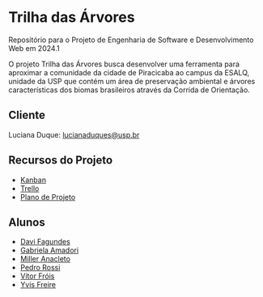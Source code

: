 # Trilha das Árvores
Repositório para o Projeto de Engenharia de Software e Desenvolvimento Web em 2024.1

O projeto Trilha das Árvores busca desenvolver uma ferramenta para aproximar a comunidade da cidade de Piracicaba ao campus da ESALQ, unidade da USP que contém um área de preservação ambiental e árvores características dos biomas brasileiros através da Corrida de Orientação. 

## Cliente
Luciana Duque: lucianaduques@usp.br
## Recursos do Projeto
- [Kanban](https://trello.com/invite/b/MAee3zfR/ATTI2718f96ec3ca451d41d22534666778e172261848/projeto-engsoft-web)
- [Trello](https://www.figma.com/file/10jKGGgdvTRMrAzMVXYuLF/Trilha-das-Arvores?type=design&node-id=0%3A1&mode=design&t=ECsznwul1VXxXlsH-1)
- [Plano de Projeto](https://docs.google.com/document/d/1VAbbAvHlz4rDe4_bUlS6uRUTRFWFCLKH/edit)


## Alunos
- [Davi Fagundes](https://github.com/faviFferreiraS)
- [Gabriela Amadori](https://github.com/madori98)
- [Miller Anacleto](https://github.com/MillerAnacleto)
- [Pedro Rossi](https://github.com/pedro-rs)
- [Vítor Fróis](https://github.com/vitorfrois)
- [Yvis Freire](https://github.com/yvisfreire)
